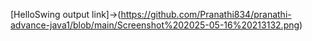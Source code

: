 [HelloSwing output link]->(https://github.com/Pranathi834/pranathi-advance-java1/blob/main/Screenshot%202025-05-16%20213132.png)
